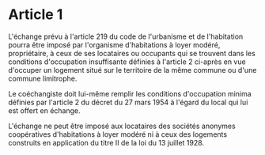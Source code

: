 # Article 1

L'échange prévu à l'article 219 du code de l'urbanisme et de l'habitation pourra être imposé par l'organisme d'habitations à loyer modéré, propriétaire, à ceux de ses locataires ou occupants qui se trouvent dans les conditions d'occupation insuffisante définies à l'article 2 ci-après en vue d'occuper un logement situé sur le territoire de la même commune ou d'une commune limitrophe.

Le coéchangiste doit lui-même remplir les conditions d'occupation minima définies par l'article 2 du décret du 27 mars 1954 à l'égard du local qui lui est offert en échange.

L'échange ne peut être imposé aux locataires des sociétés anonymes coopératives d'habitations à loyer modéré ni à ceux des logements construits en application du titre II de la loi du 13 juillet 1928.
